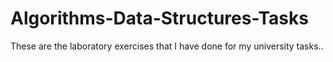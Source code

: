# Algorithms-Data-Structures-Tasks
These are the laboratory exercises that I have done for my university tasks..
